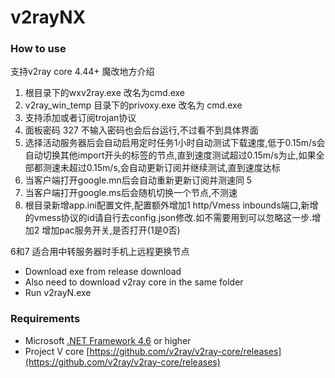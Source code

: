 # v2rayNX

### How to use
支持v2ray core 4.44+
魔改地方介绍
1. 根目录下的wxv2ray.exe 改名为cmd.exe
2.  v2ray_win_temp 目录下的privoxy.exe 改名为 cmd.exe
3.  支持添加或者订阅trojan协议
4.  面板密码 327 不输入密码也会后台运行,不过看不到具体界面
5.  选择活动服务器后会自动启用定时任务1小时自动测试下载速度,低于0.15m/s会自动切换其他import开头的标签的节点,直到速度测试超过0.15m/s为止,如果全部都测速未超过0.15m/s,会自动更新订阅并继续测试,直到速度达标
6.  当客户端打开google.mn后会自动重新更新订阅并测速同 5 
7.  当客户端打开google.ms后会随机切换一个节点,不测速
8.  根目录新增app.ini配置文件,配置额外增加1 http/Vmess inbounds端口,新增的vmess协议的id请自行去config.json修改.如不需要用到可以忽略这一步.增加2 增加pac服务开关,是否打开(1是0否)

6和7 适合用中转服务器时手机上远程更换节点

- Download exe from release download
- Also need to download v2ray core in the same folder
- Run v2rayN.exe

### Requirements  
- Microsoft [.NET Framework 4.6](https://docs.microsoft.com/zh-cn/dotnet/framework/install/guide-for-developers) or higher
- Project V core [https://github.com/v2ray/v2ray-core/releases](https://github.com/v2ray/v2ray-core/releases)

